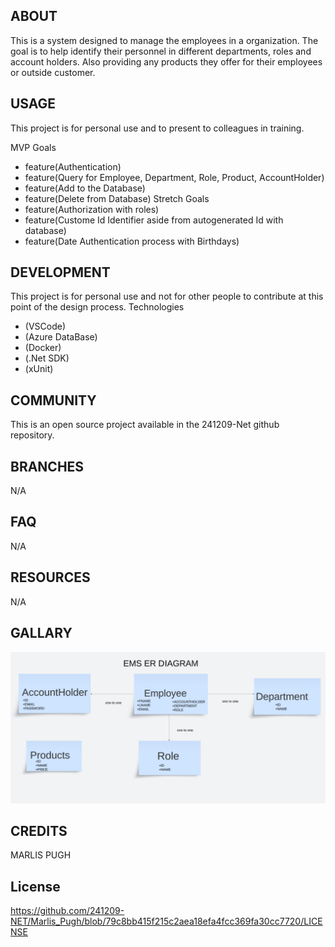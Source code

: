 ## ABOUT

This is a system designed to manage the employees in a organization. 
The goal is to help identify their personnel in different departments, roles and account holders.
Also providing any products they offer for their employees or outside customer.

## USAGE

This project is for personal use and to present to colleagues in training.

MVP Goals
- feature(Authentication)
- feature(Query for Employee, Department, Role, Product, AccountHolder)
- feature(Add to the Database)
- feature(Delete from Database)
Stretch Goals
- feature(Authorization with roles)
- feature(Custome Id Identifier aside from autogenerated Id with database)
- feature(Date Authentication process with Birthdays)

## DEVELOPMENT

This project is for personal use and not for other people to contribute at this point of the design process.
Technologies
- (VSCode)
- (Azure DataBase)
- (Docker)
- (.Net SDK)
- (xUnit)

## COMMUNITY

This is an open source project available in the 241209-Net github repository.

## BRANCHES

N/A

## FAQ

N/A

## RESOURCES

N/A

## GALLARY

![ER Diagram](<Employee Management System.png>)

## CREDITS

MARLIS PUGH


## License
https://github.com/241209-NET/Marlis_Pugh/blob/79c8bb415f215c2aea18efa4fcc369fa30cc7720/LICENSE
